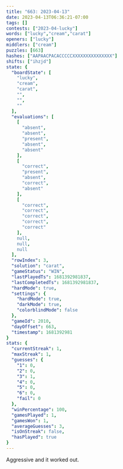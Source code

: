 ```yaml
---
title: "663: 2023-04-13"
date: 2023-04-13T06:36:21-07:00
tags: []
contests: ["2023-04-lucky"]
words: ["lucky","cream","carat"]
openers: ["lucky"]
middlers: ["cream"]
puzzles: [663]
hashes: ["AAPAACPACACCCCCXXXXXXXXXXXXXXX"]
shifts: ["ihzjd"]
state: {
  "boardState": [
    "lucky",
    "cream",
    "carat",
    "",
    "",
    ""
  ],
  "evaluations": [
    [
      "absent",
      "absent",
      "present",
      "absent",
      "absent"
    ],
    [
      "correct",
      "present",
      "absent",
      "correct",
      "absent"
    ],
    [
      "correct",
      "correct",
      "correct",
      "correct",
      "correct"
    ],
    null,
    null,
    null
  ],
  "rowIndex": 3,
  "solution": "carat",
  "gameStatus": "WIN",
  "lastPlayedTs": 1681392981837,
  "lastCompletedTs": 1681392981837,
  "hardMode": true,
  "settings": {
    "hardMode": true,
    "darkMode": true,
    "colorblindMode": false
  },
  "gameId": 2010,
  "dayOffset": 663,
  "timestamp": 1681392981
}
stats: {
  "currentStreak": 1,
  "maxStreak": 1,
  "guesses": {
    "1": 0,
    "2": 0,
    "3": 1,
    "4": 0,
    "5": 0,
    "6": 0,
    "fail": 0
  },
  "winPercentage": 100,
  "gamesPlayed": 1,
  "gamesWon": 1,
  "averageGuesses": 3,
  "isOnStreak": false,
  "hasPlayed": true
}
---
```

<!-- more -->
Aggressive and it worked out.
